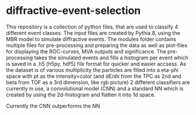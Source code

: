# diffractive-event-selection
This repository is a collection of python files, that are used to classify 4 different event classes.
The input files are created by Pythia 8, using the MBR model to simulate diffractive events.
The modules folder contains multiple files for pre-processing and preparing the data as well as plot-files for displaying the ROC-curves, MVA outputs and significance. The pre-processing takes the simulated events and fills a histogram per event
which is saved in a .h5 (h5py, hdf5) file format for quicker and easier accsess.
As the dataset is of various multiplicity the particles are filled into a eta-phi space with pt as the intensity=color 
(and dE/dx from the TPC as 2nd and beta from TOF as a 3rd dimension, like rgb picture)
2 different classifiers are currently in use, a convolutional model (CNN) and a standard NN which is created by using the
2d-histogram and flatten it into 1d space.

Currently the CNN outperforms the NN
